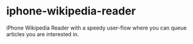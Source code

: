 # iphone-wikipedia-reader
iPhone Wikipedia Reader with a speedy user-flow where you can queue articles you are interested in.
